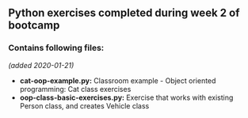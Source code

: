 ## Python exercises completed during week 2 of bootcamp

### Contains following files:

*(added 2020-01-21)*
* **cat-oop-example.py:** Classroom example - Object oriented programming: Cat class exercises
* **oop-class-basic-exercises.py:** Exercise that works with existing Person class, and creates Vehicle class